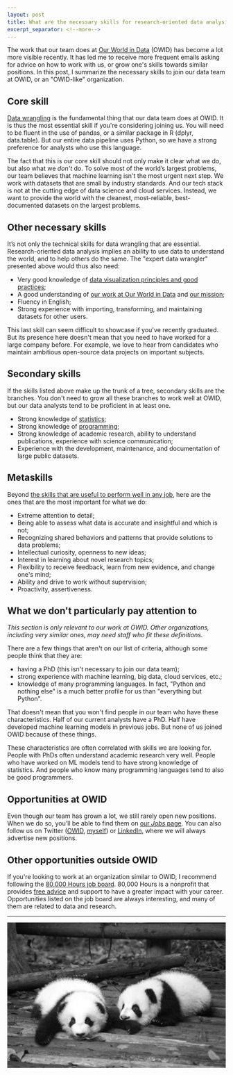 ```yaml
---
layout: post
title: What are the necessary skills for research-oriented data analysis?
excerpt_separator: <!--more-->
---
```


The work that our team does at [Our World in Data](https://ourworldindata.org/about) (OWID) has become a lot more visible recently. It has led me to receive more frequent emails asking for advice on how to work with us, or grow one's skills towards similar positions. In this post, I summarize the necessary skills to join our data team at OWID, or an "OWID-like" organization.

<!--more-->

## Core skill

[Data wrangling](https://www.coursera.org/specializations/data-engineering-foundations) is the fundamental thing that our data team does at OWID. It is thus the most essential skill if you're considering joining us. You will need to be fluent in the use of pandas, or a similar package in R (dplyr, data.table). But our entire data pipeline uses Python, so we have a strong preference for analysts who use this language.

The fact that this is our core skill should not only make it clear what we do, but also what we _don't_ do. To solve most of the world’s largest problems, our team believes that machine learning isn't the most urgent next step. We work with datasets that are small by industry standards. And our tech stack is not at the cutting edge of data science and cloud services. Instead, we want to provide the world with the cleanest, most-reliable, best-documented datasets on the largest problems.

## Other necessary skills

It’s not only the technical skills for data wrangling that are essential. Research-oriented data analysis implies an ability to use data to understand the world, and to help others do the same. The "expert data wrangler" presented above would thus also need:

- Very good knowledge of [data visualization principles and good practices](https://www.goodreads.com/shelf/show/data-visualization);
- A good understanding of [our work at Our World in Data](https://ten7.com/podcast/episode/edouard-mathieu-open-data-approach-solving-worlds-problems) and [our mission](https://ourworldindata.org/problems-and-progress);
- Fluency in English;
- Strong experience with importing, transforming, and maintaining datasets for other users.

This last skill can seem difficult to showcase if you've recently graduated. But its presence here doesn't mean that you need to have worked for a large company before. For example, we love to hear from candidates who maintain ambitious open-source data projects on important subjects.

## Secondary skills

If the skills listed above make up the trunk of a tree, secondary skills are the branches. You don't need to grow all these branches to work well at OWID, but our data analysts tend to be proficient in at least one.

- Strong knowledge of [statistics](https://www.coursera.org/specializations/advanced-statistics-data-science);
- Strong knowledge of [programming](https://fivebooks.com/best-books/computer-science-data-science-hadley-wickham/);
- Strong knowledge of academic research, ability to understand publications, experience with science communication;
- Experience with the development, maintenance, and documentation of large public datasets.

## Metaskills

Beyond [the skills that are useful to perform well in any job](https://80000hours.org/career-guide/how-to-be-successful/), here are the ones that are the most important for what we do:

- Extreme attention to detail;
- Being able to assess what data is accurate and insightful and which is not;
- Recognizing shared behaviors and patterns that provide solutions to data problems;
- Intellectual curiosity, openness to new ideas;
- Interest in learning about novel research topics;
- Flexibility to receive feedback, learn from new evidence, and change one's mind;
- Ability and drive to work without supervision;
- Proactivity, assertiveness.

## What we don't particularly pay attention to

_This section is only relevant to our work at OWID. Other organizations, including very similar ones, may need staff who fit these definitions._

There are a few things that aren't on our list of criteria, although some people think that they are:

- having a PhD (this isn't necessary to join our data team);
- strong experience with machine learning, big data, cloud services, etc.;
- knowledge of many programming languages. In fact, "Python and nothing else" is a much better profile for us than "everything but Python".

That doesn't mean that you won't find people in our team who have these characteristics. Half of our current analysts have a PhD. Half have developed machine learning models in previous jobs. But none of us joined OWID because of these things.

These characteristics are often correlated with skills we are looking for. People with PhDs often understand academic research very well. People who have worked on ML models tend to have strong knowledge of statistics. And people who know many programming languages tend to also be good programmers.

## Opportunities at OWID

Even though our team has grown a lot, we still rarely open new positions. When we do so, you'll be able to find them on [our _Jobs_ page](https://ourworldindata.org/jobs). You can also follow us on Twitter ([OWID](https://twitter.com/OurWorldInData/), [myself](https://twitter.com/redouad)) or [LinkedIn](https://www.linkedin.com/in/edouardmathieu/), where we will always advertise new positions.

## Other opportunities outside OWID

If you're looking to work at an organization similar to OWID, I recommend following the [80,000 Hours job board](https://80000hours.org/job-board/). 80,000 Hours is a nonprofit that provides [free advice](https://80000hours.org/make-a-difference-with-your-career/) and support to have a greater impact with your career. Opportunities listed on the job board are always interesting, and many of them are related to data and research.

---

![Pandas](https://raw.githubusercontent.com/edomt/edomt.github.io/master/images/pandas.jpg)
